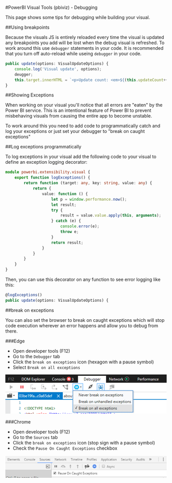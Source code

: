#PowerBI Visual Tools (pbiviz) - Debugging

This page shows some tips for debugging while building your visual.

##Using breakpoints

Because the visuals JS is entirely reloaded every time the visual is updated any breakpoints you add will be lost when the debug visual is refreshed. To work around this use `debugger` statements in your code. It is recommended that you turn off auto-reload while useing `debugger` in your code.

```typescript
public update(options: VisualUpdateOptions) {
    console.log('Visual update', options);
    deugger;
    this.target.innerHTML = `<p>Update count: <em>${(this.updateCount++)}</em></p>`;
}
```

##Showing Exceptions

When working on your visual you'll notice that all errors are "eaten" by the Power BI service. This is an intentional feature of Power BI to prevent misbehaving visuals from causing the entire app to become unstable.

To work around this you need to add code to programmatically catch and log your exceptions or just set your debugger to "break on caught exceptions"

##Log exceptions programmatically

To log exceptions in your visual add the following code to your visual to define an exception logging decorator:

```typescript
module powerbi.extensibility.visual {
    export function logExceptions() {
        return function (target: any, key: string, value: any) {
            return {
                value: function () {
                    let p = window.performance.now();
                    let result;
                    try {
                        result = value.value.apply(this, arguments);
                    } catch (e) {
                        console.error(e);
                        throw e;
                    }
                    return result;
                }
            }
        }
    }
}
```

Then, you can use this decorator on any function to see error logging like this:

```typescript
@logExceptions()
public update(options: VisualUpdateOptions) {
```

##break on exceptions

You can also set the browser to break on caught exceptions which will stop code execution wherever an error happens and allow you to debug from there.

###Edge

* Open developer tools (F12)
* Go to the `Debugger` tab
* Click the `break on exceptions` icon (hexagon with a pause symbol)
* Select `Break on all exceptions`

![Screenshot break on errors in edge](images/breakOnErrors_edge.png)

###Chrome

* Open developer tools (F12)
* Go to the `Sources` tab
* Click the `break on exceptions` icon (stop sign with a pause symbol)
* Check the `Pause On Caught Exceptions` checkbox

![Screenshot break on errors in chrome](images/breakOnErrors_chrome.png)